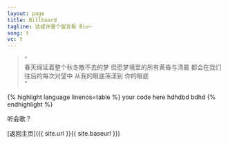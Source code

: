 ```yaml
---
layout: page
title: Billboard
tagline: 这或许是个留言板 Biu~
song: t
vc: t
---
```


>“<br>
> 春天绵延着整个秋冬散不去的梦 但愿梦境里的所有黄昏与清晨 都会在我们往后的每次对望中 从我的眼底荡漾到 你的眼底<br>”

{% highlight language linenos=table %}
your code here
hdhdbd
bdhd
{% endhighlight %}

听会歌？

[返回主页]({{ site.url }}{{ site.baseurl }})

